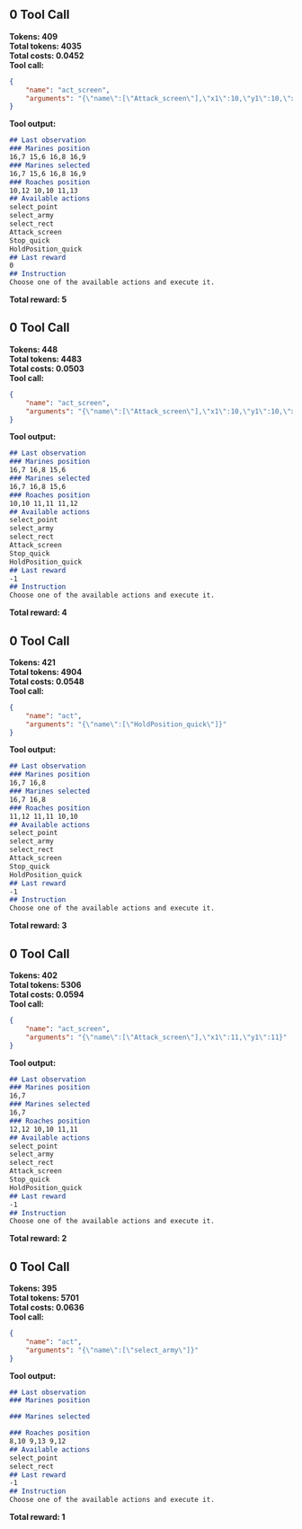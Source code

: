 ## 0 Tool Call
**Tokens: 409**  
**Total tokens: 4035**  
**Total costs: 0.0452**  
**Tool call:**  
```json
{
    "name": "act_screen",
    "arguments": "{\"name\":[\"Attack_screen\"],\"x1\":10,\"y1\":10,\"x2\":11,\"y2\":13}"
}
```
**Tool output:**  
```markdown
## Last observation
### Marines position
16,7 15,6 16,8 16,9
### Marines selected
16,7 15,6 16,8 16,9
### Roaches position
10,12 10,10 11,13
## Available actions
select_point
select_army
select_rect
Attack_screen
Stop_quick
HoldPosition_quick
## Last reward
0
## Instruction
Choose one of the available actions and execute it.
```
**Total reward: 5**  
## 0 Tool Call
**Tokens: 448**  
**Total tokens: 4483**  
**Total costs: 0.0503**  
**Tool call:**  
```json
{
    "name": "act_screen",
    "arguments": "{\"name\":[\"Attack_screen\"],\"x1\":10,\"y1\":10,\"x2\":11,\"y2\":13}"
}
```
**Tool output:**  
```markdown
## Last observation
### Marines position
16,7 16,8 15,6
### Marines selected
16,7 16,8 15,6
### Roaches position
10,10 11,11 11,12
## Available actions
select_point
select_army
select_rect
Attack_screen
Stop_quick
HoldPosition_quick
## Last reward
-1
## Instruction
Choose one of the available actions and execute it.
```
**Total reward: 4**  
## 0 Tool Call
**Tokens: 421**  
**Total tokens: 4904**  
**Total costs: 0.0548**  
**Tool call:**  
```json
{
    "name": "act",
    "arguments": "{\"name\":[\"HoldPosition_quick\"]}"
}
```
**Tool output:**  
```markdown
## Last observation
### Marines position
16,7 16,8
### Marines selected
16,7 16,8
### Roaches position
11,12 11,11 10,10
## Available actions
select_point
select_army
select_rect
Attack_screen
Stop_quick
HoldPosition_quick
## Last reward
-1
## Instruction
Choose one of the available actions and execute it.
```
**Total reward: 3**  
## 0 Tool Call
**Tokens: 402**  
**Total tokens: 5306**  
**Total costs: 0.0594**  
**Tool call:**  
```json
{
    "name": "act_screen",
    "arguments": "{\"name\":[\"Attack_screen\"],\"x1\":11,\"y1\":11}"
}
```
**Tool output:**  
```markdown
## Last observation
### Marines position
16,7
### Marines selected
16,7
### Roaches position
12,12 10,10 11,11
## Available actions
select_point
select_army
select_rect
Attack_screen
Stop_quick
HoldPosition_quick
## Last reward
-1
## Instruction
Choose one of the available actions and execute it.
```
**Total reward: 2**  
## 0 Tool Call
**Tokens: 395**  
**Total tokens: 5701**  
**Total costs: 0.0636**  
**Tool call:**  
```json
{
    "name": "act",
    "arguments": "{\"name\":[\"select_army\"]}"
}
```
**Tool output:**  
```markdown
## Last observation
### Marines position

### Marines selected

### Roaches position
8,10 9,13 9,12
## Available actions
select_point
select_rect
## Last reward
-1
## Instruction
Choose one of the available actions and execute it.
```
**Total reward: 1**  
